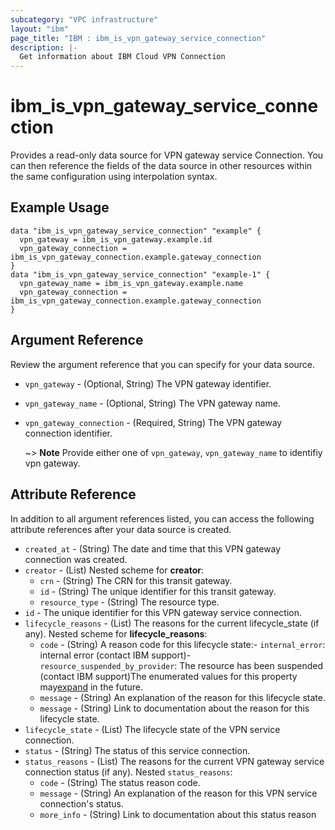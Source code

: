```yaml
---
subcategory: "VPC infrastructure"
layout: "ibm"
page_title: "IBM : ibm_is_vpn_gateway_service_connection"
description: |-
  Get information about IBM Cloud VPN Connection
---
```


# ibm_is_vpn_gateway_service_connection

Provides a read-only data source for VPN gateway service Connection. You can then reference the fields of the data source in other resources within the same configuration using interpolation syntax.

## Example Usage

```hcl
data "ibm_is_vpn_gateway_service_connection" "example" {
  vpn_gateway = ibm_is_vpn_gateway.example.id
  vpn_gateway_connection = ibm_is_vpn_gateway_connection.example.gateway_connection
}
data "ibm_is_vpn_gateway_service_connection" "example-1" {
  vpn_gateway_name = ibm_is_vpn_gateway.example.name
  vpn_gateway_connection = ibm_is_vpn_gateway_connection.example.gateway_connection
}
```

## Argument Reference

Review the argument reference that you can specify for your data source.

- `vpn_gateway` - (Optional, String) The VPN gateway identifier.
- `vpn_gateway_name` - (Optional, String) The VPN gateway name.
- `vpn_gateway_connection` - (Required, String) The VPN gateway connection identifier.

  ~> **Note** Provide either one of `vpn_gateway`, `vpn_gateway_name` to identifiy vpn gateway.

## Attribute Reference

In addition to all argument references listed, you can access the following attribute references after your data source is created.

- `created_at` - (String) The date and time that this VPN gateway connection was created.
- `creator` - (List)
  Nested scheme for **creator**:
	- `crn` - (String) The CRN for this transit gateway.
	- `id` - (String) The unique identifier for this transit gateway.
	- `resource_type` - (String) The resource type.
- `id` - The unique identifier for this VPN gateway service connection.
- `lifecycle_reasons` - (List) The reasons for the current lifecycle_state (if any).
  Nested scheme for **lifecycle_reasons**:
	- `code` - (String) A reason code for this lifecycle state:- `internal_error`: internal error (contact IBM support)- `resource_suspended_by_provider`: The resource has been suspended (contact IBM  support)The enumerated values for this property may[expand](https://cloud.ibm.com/apidocs/vpc#property-value-expansion) in the future.
	- `message` - (String) An explanation of the reason for this lifecycle state.
	- `message` - (String) Link to documentation about the reason for this lifecycle state.
- `lifecycle_state` - (List) The lifecycle state of the VPN service connection.
- `status` - (String) The status of this service connection.
- `status_reasons` - (List) The reasons for the current VPN gateway service connection status (if any).
  Nested `status_reasons`:
    - `code` - (String) The status reason code.
    - `message` - (String) An explanation of the reason for this VPN service connection's status.
    - `more_info` - (String) Link to documentation about this status reason



